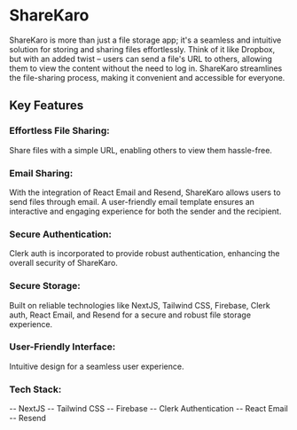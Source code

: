 # ShareKaro
ShareKaro is more than just a file storage app; it's a seamless and intuitive solution for storing and sharing files effortlessly. Think of it like Dropbox, but with an added twist – users can send a file's URL to others, allowing them to view the content without the need to log in. ShareKaro streamlines the file-sharing process, making it convenient and accessible for everyone.

## Key Features
### Effortless File Sharing: 
Share files with a simple URL, enabling others to view them hassle-free.
### Email Sharing: 
With the integration of React Email and Resend, ShareKaro allows users to send files through email. A user-friendly email template ensures an interactive and engaging experience for both the sender and the recipient.
### Secure Authentication: 
Clerk auth is incorporated to provide robust authentication, enhancing the overall security of ShareKaro.
### Secure Storage: 
Built on reliable technologies like NextJS, Tailwind CSS, Firebase, Clerk auth, React Email, and Resend for a secure and robust file storage experience.
### User-Friendly Interface: 
Intuitive design for a seamless user experience.
### Tech Stack:
-- NextJS
-- Tailwind CSS
-- Firebase
-- Clerk Authentication
-- React Email
-- Resend
